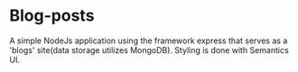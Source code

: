# Blog-posts
A simple NodeJs application using the framework express that serves as a 'blogs' site(data storage utilizes MongoDB). Styling is done with Semantics UI.
